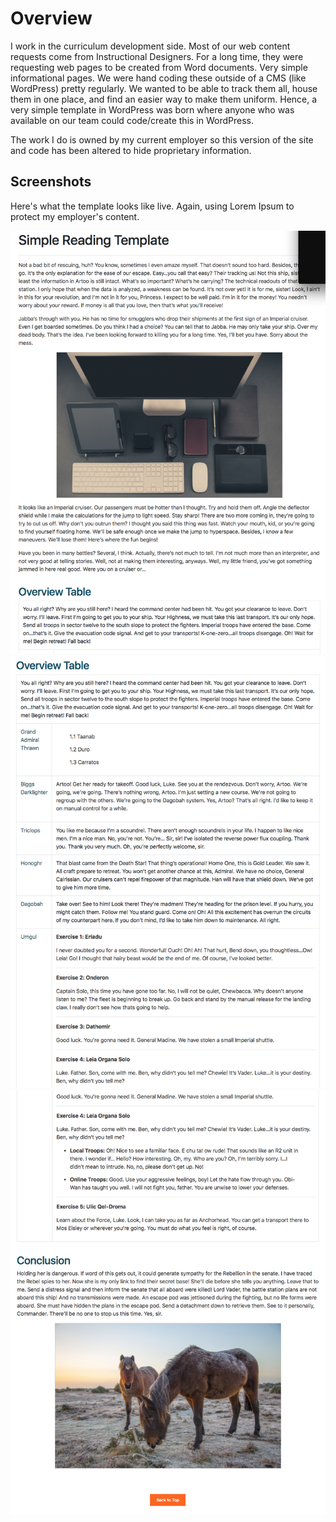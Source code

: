 # Overview
I work in the curriculum development side. Most of our web content requests come from Instructional Designers. For a long time, they were requesting web pages to be created from Word documents. Very simple informational pages. We were hand coding these outside of a CMS (like WordPress) pretty regularly. We wanted to be able to track them all, house them in one place, and find an easier way to make them uniform. Hence, a very simple template in WordPress was born where anyone who was available on our team could code/create this in WordPress.

The work I do is owned by my current employer so this version of the site and code has been altered to hide proprietary information.

## Screenshots
Here's what the template looks like live. Again, using Lorem Ipsum to protect my employer's content.

![Screenshot of template](https://github.com/OptikRise/simple-reading-template/blob/master/SRT-Screenshot.png)
![Screenshot of template](https://github.com/OptikRise/simple-reading-template/blob/master/SRT-Screenshot-0.png)
![Screenshot of template](https://github.com/OptikRise/simple-reading-template/blob/master/SRT-Screenshot-1.png)
